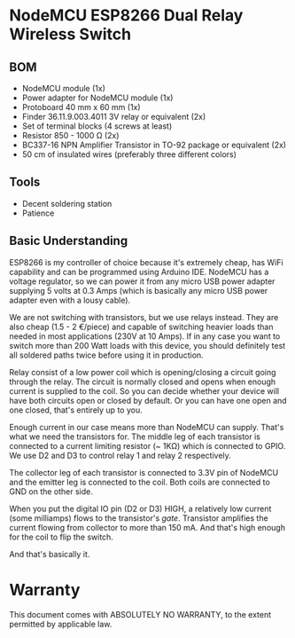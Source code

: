 # NodeMCU ESP8266 Dual Relay Wireless Switch #

## BOM ##

- NodeMCU module (1x)
- Power adapter for NodeMCU module (1x)
- Protoboard 40 mm x 60 mm (1x)
- Finder 36.11.9.003.4011 3V relay or equivalent (2x)
- Set of terminal blocks (4 screws at least)
- Resistor 850 - 1000 Ω (2x)
- BC337-16 NPN Amplifier Transistor in TO-92 package or equivalent (2x)
- 50 cm of insulated wires (preferably three different colors)

## Tools ##

- Decent soldering station
- Patience

## Basic Understanding ##

ESP8266 is my controller of choice because it's extremely cheap, has WiFi
capability and can be programmed using Arduino IDE. NodeMCU has a voltage
regulator, so we can power it from any micro USB power adapter supplying 5 volts
at 0.3 Amps (which is basically any micro USB power adapter even with a
lousy cable).

We are not switching with transistors, but we use relays instead. They are also
cheap (1.5 - 2 €/piece) and capable of switching heavier loads than needed in
most applications (230V at 10 Amps). If in any case you want to switch more than
200 Watt loads with this device, you should definitely test all soldered paths
twice before using it in production.

Relay consist of a low power coil which is opening/closing a circuit going
through the relay. The circuit is normally closed and opens when enough current
is supplied to the coil. So you can decide whether your device will have both
circuits open or closed by default. Or you can have one open and one closed,
that's entirely up to you.

Enough current in our case means more than NodeMCU can supply. That's what we
need the transistors for. The middle leg of each transistor is connected to
a current limiting resistor (~ 1KΩ) which is connected to GPIO. We use D2 and D3
to control relay 1 and relay 2 respectively.

The collector leg of each transistor is connected to 3.3V pin of NodeMCU and
the emitter leg is connected to the coil. Both coils are connected to GND on
the other side.

When you put the digital IO pin (D2 or D3) HIGH, a relatively low current (some
milliamps) flows to the transistor's _gate_. Transistor amplifies the current
flowing from collector to more than 150 mA. And that's high enough for the coil
to flip the switch.

And that's basically it.

# Warranty #
This document comes with ABSOLUTELY NO WARRANTY, to the extent permitted by
applicable law.
